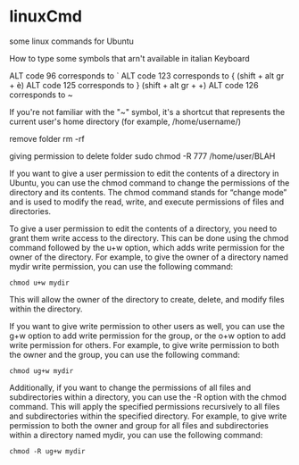 # linuxCmd
some linux commands for Ubuntu 

How to type some symbols that arn't available in italian Keyboard 

ALT code 96 corresponds to `
ALT code 123 corresponds to { (shift + alt gr + è)
ALT code 125 corresponds to } (shift + alt gr + +)
ALT code 126 corresponds to ~

If you're not familiar with the "~" symbol, it's a shortcut that represents the current user's home directory (for example, /home/username/)

remove folder 
rm -rf <name of the folder>

giving permission to delete folder 
sudo chmod -R 777 /home/user/BLAH

If you want to give a user permission to edit the contents of a directory in Ubuntu, you can use the chmod command to change the permissions of the directory and its contents. The chmod command stands for “change mode” and is used to modify the read, write, and execute permissions of files and directories.

To give a user permission to edit the contents of a directory, you need to grant them write access to the directory. This can be done using the chmod command followed by the u+w option, which adds write permission for the owner of the directory. For example, to give the owner of a directory named mydir write permission, you can use the following command:

`chmod u+w mydir`

This will allow the owner of the directory to create, delete, and modify files within the directory.

If you want to give write permission to other users as well, you can use the g+w option to add write permission for the group, or the o+w option to add write permission for others. For example, to give write permission to both the owner and the group, you can use the following command:

`chmod ug+w mydir`

Additionally, if you want to change the permissions of all files and subdirectories within a directory, you can use the -R option with the chmod command. This will apply the specified permissions recursively to all files and subdirectories within the specified directory. For example, to give write permission to both the owner and group for all files and subdirectories within a directory named mydir, you can use the following command:

`chmod -R ug+w mydir`
